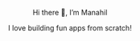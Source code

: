 <div align="center">

<p> Hi there 👋, I’m Manahil  </p>
<p> I love building fun apps from scratch! </p>





</div>



<!---
syedm83/syedm83 is a ✨ special ✨ repository because its `README.md` (this file) appears on your GitHub profile.
You can click the Preview link to take a look at your changes.
--->
